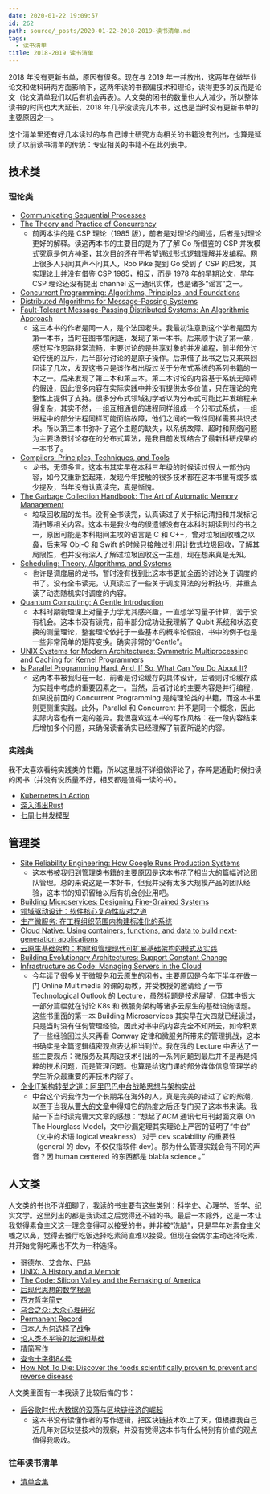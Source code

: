 ```yaml
---
date: 2020-01-22 19:09:57
id: 262
path: source/_posts/2020-01-22-2018-2019-读书清单.md
tags:
  - 读书清单
title: 2018-2019 读书清单
---
```


2018 年没有更新书单，原因有很多。现在与 2019 年一并放出，这两年在做毕业论文和做科研两方面影响下，这两年读的书都偏技术和理论，读得更多的反而是论文（论文清单我们以后有机会再表）。人文类的闲书的数量也大大减少，所以整体读书的时间也大大延长，2018 年几乎没读完几本书，这也是当时没有更新书单的主要原因之一。

这个清单里还有好几本读过的与自己博士研究方向相关的书籍没有列出，也算是延续了以前读书清单的传统：专业相关的书籍不在此列表中。

<!--more-->

## 技术类

### 理论类

- [Communicating Sequential Processes](https://book.douban.com/subject/1424200/)
- [The Theory and Practice of Concurrency](https://book.douban.com/subject/3810297/)
  - 前两本讲的是 CSP 理论（1985 版），前者是对理论的阐述，后者是对理论更好的解释。读这两本书的主要目的是为了了解 Go 所借鉴的 CSP 并发模式究竟是何方神圣，其次目的还在于希望通过形式逻辑理解并发编程。网上很多人只闻其声不问其人，Rob Pike 提到 Go 受到了 CSP 的启发，其实理论上并没有借鉴 CSP 1985，相反，而是 1978 年的早期论文，早年 CSP 理论还没有提出 channel 这一通讯实体，也是诸多“谣言”之一。
- [Concurrent Programming: Algorithms, Principles, and Foundations](https://book.douban.com/subject/11537928/)
- [Distributed Algorithms for Message-Passing Systems](https://book.douban.com/subject/25780441/)
- [Fault-Tolerant Message-Passing Distributed Systems: An Algorithmic Approach](https://book.douban.com/subject/30344707/)
  - 这三本书的作者是同一人，是个法国老头。我最初注意到这个学者是因为第一本书，当时在图书馆闲逛，发现了第一本书。后来顺手读了第一章，感觉写作思路非常流畅，主要讨论的是共享对象的并发编程，前半部分讨论传统的互斥，后半部分讨论的是原子操作。后来借了此书之后又来来回回读了几次，发现这书只是该作者出版过关于分布式系统的系列书籍的一本之一。后来发现了第二本和第三本。第二本讨论的内容基于系统无障碍的假设，因此很多内容在实际实践中并没有提供太多价值，只在理论的完整性上提供了支持。很多分布式领域初学者以为分布式可能比并发编程来得复杂，其实不然，一组互相通信的进程同样组成一个分布式系统，一组进程中的部分进程同样可能面临故障，他们之间的一致性同样需要共识技术。所以第三本书弥补了这个主题的缺失，以系统故障、超时和网络问题为主要场景讨论存在的分布式算法，是我目前发现结合了最新科研成果的一本书了。
- [Compilers: Principles, Techniques, and Tools](https://book.douban.com/subject/1866231/)
  - 龙书，无须多言。这本书其实早在本科三年级的时候读过很大一部分内容，如今又重新拾起来，发现今年接触的很多技术都在这本书里有或多或少提及，当年没有认真读完，真是惭愧。
- [The Garbage Collection Handbook: The Art of Automatic Memory Management](https://book.douban.com/subject/6809987/)
  - 垃圾回收届的龙书。没有全书读完，认真读过了关于标记清扫和并发标记清扫等相关内容。这本书是我少有的很遗憾没有在本科时期读到过的书之一，原因可能是本科期间主攻的语言是 C 和 C++，曾对垃圾回收嗤之以鼻，后来写 Obj-C 和 Swift 的时候只接触过引用计数式垃圾回收，了解其局限性，也并没有深入了解过垃圾回收这一主题，现在想来真是无知。
- [Scheduling: Theory, Algorithms, and Systems](https://book.douban.com/subject/27089951/)
  - 也许是调度届的龙书，暂时没有找到比这本书更加全面的讨论关于调度的书了。没有全书读完，认真读过了一些关于调度算法的分析技巧，并重点读了动态随机实时调度的内容。
- [Quantum Computing: A Gentle Introduction](https://book.douban.com/subject/7175221/)
  - 本科时期物理课上对量子力学尤其感兴趣，一直想学习量子计算，苦于没有机会。这本书没有读完，前半部分成功让我理解了 Qubit 系统和状态变换的测量理论，整套理论依托于一些基本的概率论假设，书中的例子也是一些非常简单的矩阵变换。确实非常的“Gentle”。
- [UNIX Systems for Modern Architectures: Symmetric Multiprocessing and Caching for Kernel Programmers](https://book.douban.com/subject/1819828/)
- [Is Parallel Programming Hard, And, If So, What Can You Do About It?](https://book.douban.com/subject/6957175/)
  - 这两本书被我归在一起，前者是讨论缓存的具体设计，后者则讨论缓存成为实践中考虑的重要因素之一。当然，后者讨论的主要内容是并行编程，如果说前面的 Concurrent Programming 是纯理论类的书籍，而这本书里则更侧重实践。此外，Parallel 和 Concurrent 并不是同一个概念，因此实际内容也有一定的差异。我很喜欢这本书的写作风格：在一段内容结束后增加多个问题，来确保读者确实已经理解了前面所说的内容。

### 实践类

我不太喜欢看纯实践类的书籍，所以这里就不详细做评论了，存粹是通勤时候扫读的闲书（并没有说质量不好，相反都是值得一读的书）。

- [Kubernetes in Action](https://book.douban.com/subject/26997846/)
- [深入浅出Rust](https://book.douban.com/subject/30312231/)
- [七周七并发模型](https://book.douban.com/subject/26337939/)

## 管理类

- [Site Reliability Engineering: How Google Runs Production Systems](https://book.douban.com/subject/26675256/)
  - 这本书被我归到管理类书籍的主要原因是这本书花了相当大的篇幅讨论团队管理。总的来说这是一本好书，但我并没有太多大规模产品的团队经验，这本书的知识留给以后有机会创业用吧。
- [Building Microservices: Designing Fine-Grained Systems](https://book.douban.com/subject/25881698/)
- [领域驱动设计：软件核心复杂性应对之道](https://book.douban.com/subject/26819666/)
- [生产微服务: 在工程组织范围内构建标准化的系统](https://book.douban.com/subject/27127050/)
- [Cloud Native: Using containers, functions, and data to build next-generation applications](https://www.amazon.de/gp/product/1492053821/ref=ppx_yo_dt_b_asin_title_o01_s00?ie=UTF8&psc=1)
- [云原生基础架构：构建和管理现代可扩展基础架构的模式及实践](https://book.douban.com/subject/30388782/)
- [Building Evolutionary Architectures: Support Constant Change](https://book.douban.com/subject/27148120/)
- [Infrastructure as Code: Managing Servers in the Cloud](https://book.douban.com/subject/26591700/)
  - 今年读了很多关于微服务和云原生的闲书，主要原因是今年下半年在做一门 Online Multimedia 的课的助教，并受教授的邀请给了一节 Technological Outlook 的 Lecture，虽然标题是技术展望，但其中很大一部分篇幅就在讨论 K8s 和 微服务架构等诸多云原生的基础设施话题。这些书里面的第一本 Building Microservices 其实早在大四就已经读过，只是当时没有任何管理经验，因此对书中的内容完全不知所云，如今积累了一些经验回过头来再看 Conway 定律和微服务所带来的管理挑战，这本书确实是全篇逻辑缜密观点表达相当到位。我在我的 Lecture 中表达了一些主要观点：微服务及其周边技术引出的一系列问题到最后并不是再是纯粹的技术问题，而是管理问题。也算是给这门课的部分媒体信息管理学的学生听众最重要的非技术内容了。
- [企业IT架构转型之道：阿里巴巴中台战略思想与架构实战](https://book.douban.com/subject/27039508/)
  - 中台这个词我作为一个长期呆在海外的人，真是完美的错过了它的热潮，以至于当我从[曹大的文章](https://xargin.com/the-death-of-middleground/)中得知它的热度之后还专门买了这本书来读。我贴一下当时读完曹大文章的感想：“想起了ACM 通讯七月刊封面文章 On The Hourglass Model，文中沙漏定理其实理论上严密的证明了“中台” （文中的术语 logical weakness） 对于 dev scalability 的重要性（general 的 dev，不仅仅指软件 dev）。那为什么管理实践会有不同的声音？因 human centered 的东西都是 blabla science 。”

## 人文类

人文类的书也不详细聊了，我读的书主要有这些类别：科学史、心理学、哲学、纪实文学。这里列出的都是我读过之后觉得还不错的书。最后一本除外，这是一本让我觉得素食主义这一理念变得可以接受的书，并非被“洗脑”，只是早年对素食主义嗤之以鼻，觉得去餐厅吃饭选择吃素简直难以接受。但现在会偶尔主动选择吃素，并开始觉得吃素也不失为一种选择。

- [哥德尔、艾舍尔、巴赫](https://book.douban.com/subject/1291204/)
- [UNIX: A History and a Memoir](https://book.douban.com/subject/34866216/)
- [The Code: Silicon Valley and the Remaking of America](https://book.douban.com/subject/34679554/)
- [后现代思想的数学根源](https://www.amazon.cn/gp/product/B00COD1U1E/ref=ppx_yo_dt_b_d_asin_title_o01?ie=UTF8&psc=1)
- [西方哲学简史](https://www.amazon.cn/gp/product/B0099MSW0U/ref=ppx_yo_dt_b_d_asin_title_o03?ie=UTF8&psc=1)
- [乌合之众: 大众心理研究](https://book.douban.com/subject/1012611/)
- [Permanent Record](https://www.amazon.de/gp/product/152903566X/ref=ppx_yo_dt_b_asin_title_o05_s00?ie=UTF8&psc=1)
- [日本人为何选择了战争](https://book.douban.com/subject/34204669/)
- [论人类不平等的起源和基础](https://www.amazon.cn/gp/product/B00VUE1X0G/ref=ppx_yo_dt_b_d_asin_title_o00?ie=UTF8&psc=1)
- [精简写作](https://www.amazon.cn/gp/product/B07JWF7YWR/ref=ppx_yo_dt_b_d_asin_title_o01?ie=UTF8&psc=1)
- [查令十字街84号](https://www.amazon.cn/gp/product/B01ERBPIAO/ref=ppx_yo_dt_b_d_asin_title_o02?ie=UTF8&psc=1)
- [How Not To Die: Discover the foods scientifically proven to prevent and reverse disease](https://www.amazon.de/gp/product/1509852506/ref=ppx_yo_dt_b_asin_title_o05_s00?ie=UTF8&psc=1)

人文类里面有一本我读了比较后悔的书：

- [后谷歌时代:大数据的没落与区块链经济的崛起](https://book.douban.com/subject/30318590/)
  - 这本书没有读懂作者的写作逻辑，把区块链技术吹上了天，但根据我自己近几年对区块链技术的观察，并没有觉得这本书有什么特别有价值的观点值得我吸收。


### 往年读书清单

- [清单合集](https://blog.changkun.de/tags/%E8%AF%BB%E4%B9%A6%E6%B8%85%E5%8D%95/)


<!-- 
Bonus to you :)

- Polygon Mesh Processing
- Computational Geometry: Algorithms and Applications
- Differential Geometry of Curves and Surfaces
- Level of Detail for 3D Graphics
- Reinforcement Learning: An Introduction
- The Nature of Statistical Learning Theory (Information Science and Statistics
- Deep Learning
- Machine Learning: A Probabilistic Perspective
- Foundations of Machine Learning
- Concentration Inequalities: A Nonasymptotic Theory of Independence
- -->